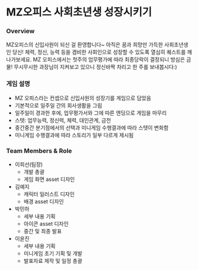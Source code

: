 # MZ오피스 사회초년생 성장시키기

### Overview
MZ오피스의 신입사원이 되신 걸 환영합니다~ 아직은 꿈과 희망만 가득한 사회초년생인 당신! 체력, 정신, 능력 등을 겸비한 사회인으로 성장할 수 있도록 열심히 퀘스트를 깨나가보세요. MZ 오피스에서는 첫주의 업무평가에 따라 최종당락이 결정되니 방심은 금물! 무시무시한 과장님이 지켜보고 있으니 정신바짝 차리고 한 주를 보내봅시다:)


### 게임 설명
- MZ 오피스라는 컨셉으로 신입사원의 성장기를 게임으로 담았음
- 기본적으로 일주일 간의 회사생활을 그림
- 일주일이 경과한 후에, 업무평가서와 그에 따른 엔딩으로 게임을 마무리
- 스텟: 업무능력, 정신력, 체력, 대인관계, 금전
- 중간중간 분기점에서의 선택과 미니게임 수행결과에 따라 스텟이 변화함
- 미니게임 수행결과에 따라 스토리가 일부 다르게 제시됨


### Team Members & Role
- 이희선(팀장)
  - 개발 총괄
  - 게임 화면 asset 디자인
- 김예지
  - 캐릭터 일러스트 디자인
  - 배경 asset 디자인
- 박민하
  - 세부 내용 기획
  - 아이콘 asset 디자인
  - 중간 및 최종 발표
- 이윤진
  - 세부 내용 기획
  - 미니게임 초기 기획 및 개발
  - 발표자료 제작 및 일정 총괄
